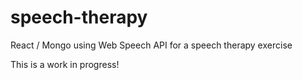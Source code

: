 # speech-therapy
React / Mongo using Web Speech API for a speech therapy exercise

This is a work in progress!
